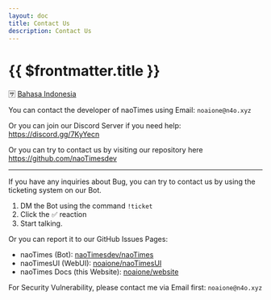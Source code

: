 ```yaml
---
layout: doc
title: Contact Us
description: Contact Us
---
```


# {{ $frontmatter.title }}

🈂️ [Bahasa Indonesia](/kontak)

You can contact the developer of naoTimes using Email: `noaione@n4o.xyz`

Or you can join our Discord Server if you need help: https://discord.gg/7KyYecn

Or you can try to contact us by visiting our repository here https://github.com/naoTimesdev

---

If you have any inquiries about Bug, you can try to contact us by using the ticketing system on our Bot.
1. DM the Bot using the command `!ticket`
2. Click the ✅ reaction
3. Start talking.

Or you can report it to our GitHub Issues Pages:
- naoTimes (Bot): [naoTimesdev/naoTimes](https://github.com/naoTimesdev/naoTimes/issues/new/choose)
- naoTimesUI (WebUI): [noaione/naoTimesUI](https://github.com/noaione/naoTimesUI/issues/new/choose)
- naoTimes Docs (this Website): [noaione/website](https://github.com/noaione/website/issues/new/choose)

For Security Vulnerability, please contact me via Email first: `noaione@n4o.xyz`
